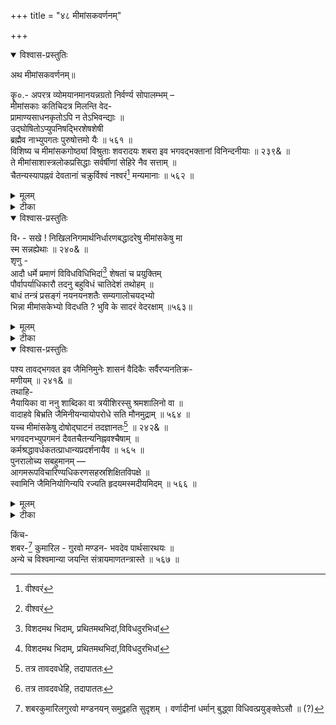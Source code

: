 +++
title = "४८ मीमांसकवर्णनम्"

+++

<details open><summary>विश्वास-प्रस्तुतिः</summary>

अथ मीमांसकवर्णनम्॥

कॄ०.- अपरत्र व्योमयानमानयन्नग्रतो निर्वर्ण्य सोपालम्भम् –   
मीमांसकाः कतिचिदत्र मिलन्ति वेद-   
प्रामाण्यसाधनकृतोऽपि न तेऽभिवन्द्याः ॥   
उद्घोषितोऽप्युपनिषद्भिरशेषशेषी   
ब्रह्मैव नाभ्युपगतः पुरुषोत्तमो यैः ॥ ५६१ ॥   
विशिष्य च मीमांसकगोष्ठ्यां विश्रुताः शवरादयः शबरा इव भगवद्भक्तानां विनिन्दनीयाः ॥ २३९& ॥   
ते मीमांसाशास्त्रलोकप्रसिद्धाः सर्वर्षीणां सेहिरे नैव सत्ताम् ॥   
चैतन्यस्यापह्नवं देवतानां चक्रुर्विश्वं   नश्वरं[^717] मन्यमानाः ॥ ५६२ ॥

[^717]:
     वीश्वरं
</details>

<details><summary>मूलम्</summary>

अथ मीमांसकवर्णनम्॥

कॄ०.- अपरत्र व्योमयानमानयन्नग्रतो निर्वर्ण्य सोपालम्भम् –   
मीमांसकाः कतिचिदत्र मिलन्ति वेद-   
प्रामाण्यसाधनकृतोऽपि न तेऽभिवन्द्याः ॥   
उद्घोषितोऽप्युपनिषद्भिरशेषशेषी   
ब्रह्मैव नाभ्युपगतः पुरुषोत्तमो यैः ॥ ५६१ ॥   
विशिष्य च मीमांसकगोष्ठ्यां विश्रुताः शवरादयः शबरा इव भगवद्भक्तानां विनिन्दनीयाः ॥ २३९& ॥   
ते मीमांसाशास्त्रलोकप्रसिद्धाः सर्वर्षीणां सेहिरे नैव सत्ताम् ॥   
चैतन्यस्यापह्नवं देवतानां चक्रुर्विश्वं   नश्वरं[^717] मन्यमानाः ॥ ५६२ ॥

[^717]:
     वीश्वरं
</details>

<details><summary>टीका</summary>

मीमांसका इति । अत्रास्मिन् देशे कतिचित् मीमांसकाः जैमिनिमुनिप्रणीत- कर्मविचारणाप्रतिपादकशास्त्रविदः मिलन्ति उपलभ्यन्ते । ते वेदे प्रामाण्यस्य स्वत:- प्रामाण्यस्य साधनं व्यवस्थापनं कुर्वन्तीति तत्कृतोऽपि, अभिवन्द्याः नमस्कर्तुं योग्या न भवन्ति । यतः उपनिषद्भिः श्रुतिशिरोभागै: अशेषस्य निखिलप्रपञ्चस्य शेषी अङ्गी अधिष्ठानमिति यावत् । सकलदृश्यप्रपञ्चविलयेऽप्येक एवाविनाशीत्यर्थः । अत एव ब्रह्म परब्रह्मरूपः पुरुषोत्तमो नारायणो भगवान् उद्घोषितः " आत्मा वा इदमेक एवाग्र आसीत्, नान्यत्किंचन मिषत्, यतो वा इमानि भूतानि जायन्ते, येन जातानि जीवन्ति, आत्मा वा अरे द्रष्टव्यः श्रोतव्यो मन्तव्यः, तमेव विदित्वाऽतिमृत्युमेति नान्यः पन्था विद्यतेऽयनाय" इत्यादिवचनै: यथार्थतया प्रतिबोधितो ऽपि यैर्मीमांसकैः नाभ्युपगतः न स्वीकृतः, तत इति संबन्धः । कर्मैव जगज्जन्मा- दिकारणमिति हि मीमांसकानां सिद्धान्तः ॥ ५६१ ॥

विशिष्येति । मीमांसकानां गोष्ठ्यां सभायां विश्रुताः प्रसिद्धाः शबरः शबर- स्वामी मीमांसासूत्रभाष्यकर्ता आदिमुख्यो येषां कुमारिलभट्टादीनां ते तदादयः शबराः किराता इव भगवद्भक्तानां विनिन्दितुं योग्याः विनिन्दनीयाः सन्ति ॥ २३९& ॥

ते इति । ते पूर्वोक्ताः मीमांसाशास्त्रेण, अत्र शास्त्रशब्दस्तज्ज्ञानपरः तेन मीमांसाशास्त्रज्ञानेनेत्यर्थः । लोके प्रसिद्धाः, पक्षे ते अमी किरातादयः मांसाशैः मांस- भक्षकैर्जनैः अस्त्रैः बाणादिभिश्व सहिताः लोके प्रसिद्धाः इति च सर्वर्षीणां व्यास-वसिष्ठादीनां सत्तां स्थितिं नैव सेहिरे नैवमर्षितवन्तः । तेषां कर्मानभिमानपूर्वकपरमात्मैकचित्तत्वात् । यतः, एते मीमांसकाः नश्वरं विनाशशीलं विश्वं मन्यमानाः सत्यतयाङ्गीकुर्वाणाः सन्तः क्वचित् 'वीश्वरं ' इति पाठः । तत्पक्षे विश्व वीश्वरं ईश्वररहितमित्यर्थः । देवतानां अग्नीन्द्रादियज्ञियदेवानां चैतन्यस्य चिद्रूपत्वस्य अपह्नवं लोपं चक्रुः कृतवन्तः । अग्नीन्द्रादिदेवतानां विग्रहवत्त्वे युगपन्नानाकर्तृकयागेषूपस्थानासंभवान्मन्त्राणामेव देवतारूपत्वाङ्गीकारान्मन्त्राणां चाचेतनत्वादिति भावः ॥ ५६२ ॥
</details>

<details open><summary>विश्वास-प्रस्तुतिः</summary>

वि॰ - सखे ! निखिलनिगमार्थनिर्धारणबद्धादरेषु मीमांसकेषु मा   
स्म सन्नह्येथाः ॥ २४०& ॥   
शृणु -   
आदौ धर्मे प्रमाणं विविधविधिभिदां[^718] शेषतां च प्रयुक्तिम्   
पौर्वापर्याधिकारौ तदनु बहुविधं चातिदेशं तथोहम् ॥   
बाधं तन्त्रं प्रसङ्गं नयनयनशतैः सम्यगालोचयद्भ्यो   
भिन्ना मीमांसकेभ्यो विदधति ? भुवि के सादरं वेदरक्षाम् ॥५६३॥

[^718]:
     विशदमथ भिदाम्, प्रथितमथभिदां,विविधदुरभिधां
</details>

<details><summary>मूलम्</summary>

वि॰ - सखे ! निखिलनिगमार्थनिर्धारणबद्धादरेषु मीमांसकेषु मा   
स्म सन्नह्येथाः ॥ २४०& ॥   
शृणु -   
आदौ धर्मे प्रमाणं विविधविधिभिदां[^718] शेषतां च प्रयुक्तिम्   
पौर्वापर्याधिकारौ तदनु बहुविधं चातिदेशं तथोहम् ॥   
बाधं तन्त्रं प्रसङ्गं नयनयनशतैः सम्यगालोचयद्भ्यो   
भिन्ना मीमांसकेभ्यो विदधति ? भुवि के सादरं वेदरक्षाम् ॥५६३॥

[^718]:
     विशदमथ भिदाम्, प्रथितमथभिदां,विविधदुरभिधां
</details>

<details><summary>टीका</summary>

सख इति । निखिलानां निगमानां वेदानाम् अर्थस्य निर्धारणं नयसहस्रपुरस्कारपूर्वकं निश्चयः तस्मिन् बद्धादरेषु कृतादरेषु मीमांसकेषु मा स्म संनह्येथाः तान् दूषयितुं मोद्युक्तो भव ॥ २४०& ॥

प्रथमं तावन्मीमांसकानां वेदरक्षकत्वादतीव वन्द्यत्वमाह - आदाविति । आदौ द्वादशाध्यायघटितमीमांसाशास्त्रस्य प्रथमाध्याये धर्मे चोदनालक्षणेऽर्थे प्रमाणम् "अग्निहोत्रं जुहोति, वसन्ते वसन्ते ज्योतिषा यजेत" इत्यादिचोदनारूपं ततो द्वितीयाध्याये विविधाः अनेकप्रकारा ये विधयः चोदनाः तेषां भिदां भेदं ततस्तु तृतीये, एवमग्रेऽप्युक्तं सर्वं प्रत्यध्यायं ज्ञेयम् । शेषतां अङ्गत्वं प्रयुक्तिप्रयोज्यप्रयोजकभावं च, पौर्वापर्यं पूर्वमिदं कर्म कर्तव्यं अनन्तरमिदमित्यादिक्रमः, अधिकारः फलस्वाम्यं च तौ, तदनु तदनन्तरं सप्तमाष्टमयोर्बहुविधमनेकप्रकारम् अतिदेशं प्रकृतितुल्यत्वं तथा ऊहं कर्मभेदे मन्त्रादिविनियोग विपर्ययादितर्कं, बाधं उत्सर्गतः प्राप्तस्य अपवादं, तन्त्रं सकृदनुष्ठितस्याङ्गजातस्य स्वप्रयोजकानेकप्रधानोपकारकत्वं प्रसङ्गं अन्यार्थानुष्ठिताङ्गस्यान्येनोपजीवनं च एतान् सर्वान् नयाः तत्तदधिकरणप्रतिपादितयुक्तय एव नयनानि लोचनानि तेषां शतैः सम्यक् आलोचयद्भ्योऽवलोकयद्भ्यः मीमांसकेभ्यः भिन्नाः अन्ये भुवि के पण्डिताः सादरं श्रद्धया सहितं यथा तथा वेदस्य रक्षां तत्प्रतिपादितकर्मणां यथार्थनिर्णयरूपां विदधति कुर्वते ? प्रमाणादीनां यथार्थबोधबे तावन्नान्ये मीमांसकेभ्यः शक्ता इति भावः ॥ ५६३ ॥
</details>

<details open><summary>विश्वास-प्रस्तुतिः</summary>

पश्य तावद्भगवत इव जैमिनिमुनेः शासनं वैदिकैः सर्वैरप्यनतिक्र-   
मणीयम् ॥ २४१& ॥   
तथाहि-   
नैयायिका वा ननु शाब्दिका वा त्रयीशिरस्सु श्रमशालिनो वा ॥   
वादाहवे बिभ्रति जैमिनीयन्यायोपरोधे सति मौनमुद्राम् ॥ ५६४ ॥   
यच्च मीमांसकेषु दोषोद्घाटनं तदज्ञानतः[^719] ॥ २४२& ॥   
भगवदनभ्युपगमनं दैवतचैतन्यनिह्नवश्चैषाम् ॥   
कर्मश्रद्धावर्धकतत्प्राधान्यप्रदर्शनायैव ॥ ५६५ ॥   
पुनरालोच्य सबहुमानम् —   
आगमरूपविचारिण्यधिकरणसहस्रशिक्षितविपक्षे ॥   
स्वामिनि जैमिनियोगिन्यपि रज्यति हृदयमस्मदीयमिदम् ॥ ५६६ ॥

[^719]:
     तत्र तावदवधेहि, तदापाततः
</details>

<details><summary>मूलम्</summary>

पश्य तावद्भगवत इव जैमिनिमुनेः शासनं वैदिकैः सर्वैरप्यनतिक्र-   
मणीयम् ॥ २४१& ॥   
तथाहि-   
नैयायिका वा ननु शाब्दिका वा त्रयीशिरस्सु श्रमशालिनो वा ॥   
वादाहवे बिभ्रति जैमिनीयन्यायोपरोधे सति मौनमुद्राम् ॥ ५६४ ॥   
यच्च मीमांसकेषु दोषोद्घाटनं तदज्ञानतः[^719] ॥ २४२& ॥   
भगवदनभ्युपगमनं दैवतचैतन्यनिह्नवश्चैषाम् ॥   
कर्मश्रद्धावर्धकतत्प्राधान्यप्रदर्शनायैव ॥ ५६५ ॥   
पुनरालोच्य सबहुमानम् —   
आगमरूपविचारिण्यधिकरणसहस्रशिक्षितविपक्षे ॥   
स्वामिनि जैमिनियोगिन्यपि रज्यति हृदयमस्मदीयमिदम् ॥ ५६६ ॥

[^719]:
     तत्र तावदवधेहि, तदापाततः
</details>

<details><summary>टीका</summary>

पश्येति । भगवतः ईश्वरस्येव जैमिनिमुनेः मीमांसाशास्त्रप्रणेतुः शासनं सर्वैरपि वैदिकैर्वेदविद्भिः अनतिक्रमणीयमनुनीयम् ॥ २४१& ॥

नैयायिका इति । नैयायिकास्तार्किकाः वाथवा शाब्दिकाः शब्दशास्त्रविदः वैयाकरणा इत्यर्थः । ननु वा किंवा त्रयीशिरस्सु उपनिषत्सु श्रमशालिनः अभ्यासशीलिनश्च वेदान्तिन इत्यर्थः । वादः परस्परपूर्वपक्षोत्तरपक्षरूपः एव आहवो युद्धं तस्मिन् जैमिनीयस्य मीमांसाशास्त्रस्य न्यायैः अधिकरणैः उपरोधे विरोधप्रदर्शने सति मौनमुद्रां बिभ्रति धारयन्ति । प्रमाणादीनां यथार्थावगमाभावान्न किमपि वक्तुं शक्नुवन्तीत्यर्थः ॥ ५६४ ॥

यच्चेति । अत एव मीमांसकेषु यत् दोषाणां 'मीमांसकाः कतिचित्-' इत्यादि - पद्यद्वयप्रतिपादितानां उद्घाटनमारोपणं कृतं तत् अज्ञानतः याथातथ्येन तत्स्वरूपा - नवगमादित्यर्थः ॥ २४२& ॥

यदुक्तं 'ब्रह्मैव नाभ्युपगतः पुरुषोत्तमः ' ' देवतानां चैतन्यस्यापहरं चक्रुः ' इति दूषणद्वयं तदुद्धारार्थमाह- भगवदिति । एषां मीमांसकानां भगवतः परब्रह्मणः अनभ्युपगमनं अनङ्गीकरणं दैवतानां चैतन्यस्य निह्नवः अपलापश्चेति द्वयं कर्मणि यज्ञादिरूपे श्रद्धायाः आस्तिक्यबुद्धेः वर्धकं यत् तस्य यज्ञादिकर्मणः प्राधान्यं मुख्यत्वं तस्य प्रदर्शनायैव, न तु वस्तुत इत्यर्थः ॥ ५६५ ॥

आगमेति । आगमस्य वेदस्य रूपं विधि- अर्थवाद-मन्त्रविनियोगादिखरूपं विचारयति तच्छीलः आगमरूपविचारी तस्मिन्, आगमैः " न जायते म्रियते वा विपश्चित् अङ्गुष्ठमात्रः पुरुषोऽन्तरात्मा सदा जनानां हृदये संनिविष्टः, तरति शोक- मात्मवित् तत्त्वमसि' इत्यादिश्रुतिवचनैः रूपं स्वकीयं अविनाशित्व सच्चिदानन्दात्मकत्वमुक्तिप्रदत्वादिरूपं विचारयति सर्वत्र जगति संचारयतीति तस्मिन्निति च, अधिकरणानां शास्त्रीयनयानां, अधिकेन परपराभवसमर्थेन रणानां युद्धानां च सहस्रेण शिक्षिता: अध्यापिताः, दण्डिताश्च विपक्षाः शास्त्रान्तरीयपूर्वपक्षाः शत्रवश्च येन तस्मिन् स्वामिनि वेदोक्तकर्मणां याथार्थ्यवेत्तृत्वात्सकलपण्डितानामधिपतौ जैमिनिनामके योगिन्यप्येव, अपिरवधारणार्थकः । पक्षे स्वामिनि भगवति, जैमिनियोगिनि चेत्यर्थः । अत्रापिः समुच्चायकः । इदमस्मदीयं मम हृदयं मनः रज्यति रमते ॥ ५६६ ॥

"

→
</details>



किंच-   
शबर-[^720] कुमारिल - गुरवो मण्डन- भवदेव पार्थसारथयः ॥   
अन्ये च विश्वमान्या जयन्ति संत्रायमाणतन्त्रास्ते ॥ ५६७ ॥

[^720]:
     शबरकुमारिलगुरवो मण्डनयन् समुद्वहति सुदृशम् । वर्णादीनां धर्मान् बुद्ध्वा विधिवत्प्रयुङ्क्तेऽसौ ॥ (?) 


